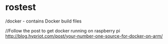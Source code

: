 # rostest

/docker - contains Docker build files

//Follow the post to get docker running on raspberry pi
http://blog.hypriot.com/post/your-number-one-source-for-docker-on-arm/

